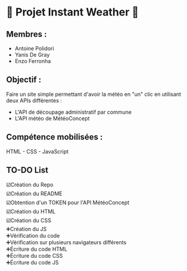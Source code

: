 # 🎉 Projet Instant Weather 🎉

## Membres : 
- Antoine Polidori
- Yanis De Gray
- Enzo Ferronha

## Objectif : 
Faire un site simple permettant d'avoir la météo en "un" clic en utilisant deux APIs différentes :  
- L'API de découpage administratif par commune
- L'API météo de MétéoConcept

## Compétence mobilisées :
HTML - CSS - JavaScript

## TO-DO List
☑️Création du Repo  
☑️Création du README  
☑️Obtention d'un TOKEN pour l'API MétéoConcept  
☑️Création du HTML  
☑️Création du CSS  
➕Création du JS  
➕Vérification du code  
➕Vérification sur plusieurs navigateurs différents  
➕Écriture du code HTML  
➕Écriture du code CSS  
➕Écriture du code JS  
